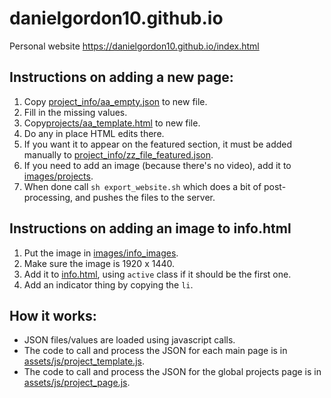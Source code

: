 # danielgordon10.github.io
Personal website
https://danielgordon10.github.io/index.html

## Instructions on adding a new page:
1. Copy [project_info/aa_empty.json](project_info/aa_empty.json) to new file.
1. Fill in the missing values.
1. Copy[projects/aa_template.html](rojects/aa_template.html) to new file.
1. Do any in place HTML edits there.
1. If you want it to appear on the featured section, it must be added manually to [project_info/zz_file_featured.json](project_info/zz_file_featured.json).
1. If you need to add an image (because there's no video), add it to [images/projects](images/projects).
1. When done call `sh export_website.sh` which does a bit of post-processing, and pushes the files to the server.

## Instructions on adding an image to info.html
1. Put the image in [images/info_images](images/info_images).
1. Make sure the image is 1920 x 1440.
1. Add it to [info.html](info.html), using `active` class if it should be the first one.
1. Add an indicator thing by copying the `li`.

## How it works:
- JSON files/values are loaded using javascript calls. 
- The code to call and process the JSON for each main page is in [assets/js/project_template.js](assets/js/project_template.js).
- The code to call and process the JSON for the global projects page is in [assets/js/project_page.js](assets/js/project_page.js).
